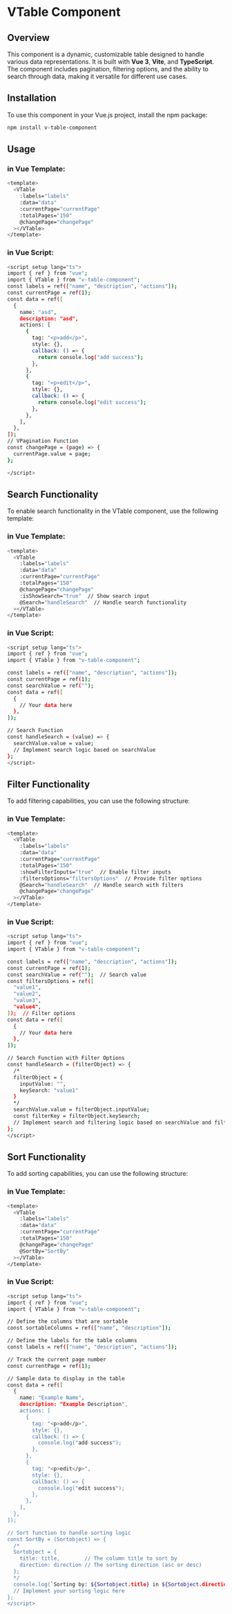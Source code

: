 # VTable Component

## Overview

This component is a dynamic, customizable table designed to handle various data representations. It is built with **Vue 3**, **Vite**, and **TypeScript**. The component includes pagination, filtering options, and the ability to search through data, making it versatile for different use cases.

## Installation

To use this component in your Vue.js project, install the npm package:

```bash
npm install v-table-component
```

## Usage

### in Vue Template:

```bash
<template>
  <VTable
    :labels="labels"
    :data="data"
    :currentPage="currentPage"
    :totalPages="150"
    @changePage="changePage"
  ></VTable>
</template>

```

### in Vue Script:

```bash
<script setup lang="ts">
import { ref } from "vue";
import { VTable } from "v-table-component";
const labels = ref(["name", "description", "actions"]);
const currentPage = ref(1);
const data = ref([
  {
    name: "asd",
    description: "asd",
    actions: [
      {
        tag: "<p>add</p>",
        style: {},
        callback: () => {
          return console.log("add success");
        },
      },
      {
        tag: "<p>edit</p>",
        style: {},
        callback: () => {
          return console.log("edit success");
        },
      },
    ],
  },
]);
// VPagination Function
const changePage = (page) => {
  currentPage.value = page;
};

</script>

```

## Search Functionality

To enable search functionality in the VTable component, use the following template:

### in Vue Template:

```bash
<template>
  <VTable
    :labels="labels"
    :data="data"
    :currentPage="currentPage"
    :totalPages="150"
    @changePage="changePage"
    :isShowSearch="true"  // Show search input
    @Search="handleSearch"  // Handle search functionality
  ></VTable>
</template>
```

### in Vue Script:

```bash
<script setup lang="ts">
import { ref } from "vue";
import { VTable } from "v-table-component";

const labels = ref(["name", "description", "actions"]);
const currentPage = ref(1);
const searchValue = ref("");
const data = ref([
  {
    // Your data here
  },
]);

// Search Function
const handleSearch = (value) => {
  searchValue.value = value;
  // Implement search logic based on searchValue
};
</script>
```

## Filter Functionality

To add filtering capabilities, you can use the following structure:

### in Vue Template:

```bash
<template>
  <VTable
    :labels="labels"
    :data="data"
    :currentPage="currentPage"
    :totalPages="150"
    :showFilterInputs="true"  // Enable filter inputs
    :filtersOptions="filtersOptions"  // Provide filter options
    @Search="handleSearch"  // Handle search with filters
    @changePage="changePage"
  ></VTable>
</template>
```

### in Vue Script:

```bash
<script setup lang="ts">
import { ref } from "vue";
import { VTable } from "v-table-component";

const labels = ref(["name", "description", "actions"]);
const currentPage = ref(1);
const searchValue = ref("");  // Search value
const filtersOptions = ref([
  "value1",
  "value2",
  "value3",
  "value4",
]);  // Filter options
const data = ref([
  {
    // Your data here
  },
]);

// Search Function with Filter Options
const handleSearch = (filterObject) => {
  /*
  filterObject = {
    inputValue: "",
    keySearch: "value1"
  }
  */
  searchValue.value = filterObject.inputValue;
  const filterKey = filterObject.keySearch;
  // Implement search and filtering logic based on searchValue and filterKey
};
</script>

```

## Sort Functionality

To add sorting capabilities, you can use the following structure:

### in Vue Template:

```bash
<template>
  <VTable
    :labels="labels"
    :data="data"
    :currentPage="currentPage"
    :totalPages="150"
    @changePage="changePage"
    @SortBy="SortBy"
  ></VTable>
</template>
```

### in Vue Script:

```bash
<script setup lang="ts">
import { ref } from "vue";
import { VTable } from "v-table-component";

// Define the columns that are sortable
const sortableColumns = ref(["name", "description"]);

// Define the labels for the table columns
const labels = ref(["name", "description", "actions"]);

// Track the current page number
const currentPage = ref(1);

// Sample data to display in the table
const data = ref([
  {
    name: "Example Name",
    description: "Example Description",
    actions: [
      {
        tag: "<p>add</p>",
        style: {},
        callback: () => {
          console.log("add success");
        },
      },
      {
        tag: "<p>edit</p>",
        style: {},
        callback: () => {
          console.log("edit success");
        },
      },
    ],
  },
]);

// Sort function to handle sorting logic
const SortBy = (Sortobject) => {
  /*
  Sortobject = {
    title: title,        // The column title to sort by
    direction: direction // The sorting direction (asc or desc)
  };
  */
  console.log(`Sorting by: ${Sortobject.title} in ${Sortobject.direction} order`);
  // Implement your sorting logic here
};
</script>


```
